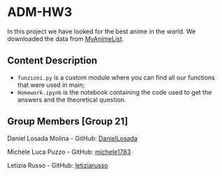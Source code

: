 # ADM-HW3

In this project we have looked for the best anime in the world. We downloaded the data from [MyAnimeList](https://myanimelist.net/).

## Content Description
- `funzioni.py` is a custom module where you can find all our functions that were used in main;
- `Homework.ipynb` is the notebook containing the code used to get the answers and the theoretical question.
 
 ## Group Members [Group 21]
 Daniel Losada Molina - GitHub: [DanielLosada](https://github.com/DanielLosada) 
 
 Michele Luca Puzzo - GitHub: [michele1783](https://github.com/michele1783) 
 
 Letizia Russo - GitHub: [letiziarusso](https://github.com/letiziarusso)
